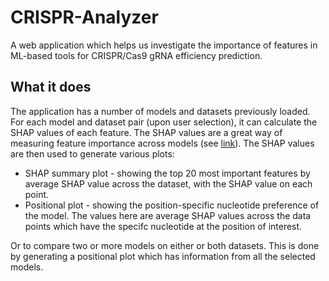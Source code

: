 # CRISPR-Analyzer
A web application which helps us investigate the importance of features in ML-based tools for CRISPR/Cas9 gRNA efficiency prediction. 

## What it does
The application has a number of models and datasets previously loaded. For each model and dataset pair (upon user selection), it can calculate the SHAP values of each feature. The SHAP values are a great way of measuring feature importance across models (see [link](https://towardsdatascience.com/explain-your-model-with-the-shap-values-bc36aac4de3d)). The SHAP values are then used to generate various plots:
  * SHAP summary plot - showing the top 20 most important features by average SHAP value across the dataset, with the SHAP value on each point. 
  * Positional plot - showing the position-specific nucleotide preference of the model. The values here are average SHAP values across the data points which have the specifc nucleotide at the position of interest. 
  
Or to compare two or more models on either or both datasets. This is done by generating a positional plot which has information from all the selected models. 


